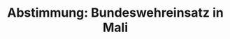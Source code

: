 ---
abstimmung:
  abstimmung: 1
  bundestagssitzung: 152
  legislaturperiode: 18
categories:
- Bundeswehr
- Ausland
data:
- title: Abstimmungsergebnis 20160128_1-data.pdf
  url: /res/abstimmungsliste/20160128_1-data.pdf
- title: Abstimmungsergebnis 20160128_1_xls-data.csv
  url: /res/abstimmungsliste/analyses/20160128_1_xls-data.csv
documents:
- local: /res/abstimmungsdaten/018-152-01/1807206.pdf
  title: Drucksache 18/07206.pdf
  url: http://dip21.bundestag.de/dip21/btd/18/072/1807206.pdf
- local: /res/abstimmungsdaten/018-152-01/1807366.pdf
  title: Drucksache 18/07366.pdf
  url: http://dip21.bundestag.de/dip21/btd/18/073/1807366.pdf
ergebnis:
  cdu/csu:
    enthaltung: 0
    gesamt: 310
    ja: 283
    nein: 0
    nichtabgegeben: 27
    ungueltig: 0
  die.linke:
    enthaltung: 0
    gesamt: 64
    ja: 0
    nein: 58
    nichtabgegeben: 6
    ungueltig: 0
  file: 20160128_1_xls-data.csv
  gruenen:
    enthaltung: 3
    gesamt: 63
    ja: 57
    nein: 0
    nichtabgegeben: 3
    ungueltig: 0
  spd:
    enthaltung: 3
    gesamt: 193
    ja: 163
    nein: 8
    nichtabgegeben: 19
    ungueltig: 0
layout: abstimmung
links:
- title: https://www.bundestag.de/parlament/plenum/abstimmung/abstimmung?id=382
  url: https://www.bundestag.de/parlament/plenum/abstimmung/abstimmung?id=382
- title: http://www.abgeordnetenwatch.de/fortsetzung_des_bundeswehreinsatzes_in_mali-1105-782.html
  url: http://www.abgeordnetenwatch.de/fortsetzung_des_bundeswehreinsatzes_in_mali-1105-782.html
preview: "Deutscher Bundestag\n\n152. Sitzung des Deutschen Bundestages\nam Donnerstag,\
  \ 28.Januar 2016\n\nEndg\xFCltiges Ergebnis der Namentlichen Abstimmung Nr. 1\n\n\
  Beschlussempfehlung des Ausw\xE4rtigen Ausschusses (3. Ausschuss) zu dem Antrag\
  \ der\nBundesregierung\nFortsetzung und Erweiterung der Beteiligung bewaffneter\
  \ deutscher Streitkr\xE4fte an der\nMultidimensionalen Integrierten Stabilisierungsmission\
  \ der Vereinten Nationen in Mali\n(MINUSMA) auf Grundlage der Resolutionen 2100\
  \ (2013), 2164 (2014) und 2227 (2015)\ndes Sicherheitsrates der Vereinten Nationen\
  \ vom 25. April 2013, 25. Juni 2014 und 29. Juni\n2015\nDrs. 18/7206 und 18/7366\n\
  \nAbgegebene Stimmen insgesamt:\n\n575\n\nNicht abgegebene Stimmen:\nJa-Stimmen:\n\
  \n55\n503\n\nNein-Stimmen:\n\n66\n\nEnthaltungen:\n\n6\n\nUng\xFCltige:\n\n0\n\n\
  Berlin, den 28.01.2016\n\nBeginn: 13:13\nEnde: 13:16\n"
tags:
- Mali
- MINUSMA
- UN
title: 'Abstimmung: Bundeswehreinsatz in Mali'
---